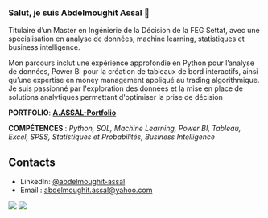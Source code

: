 ### Salut, je suis Abdelmoughit Assal 👋</br>

Titulaire d’un Master en Ingénierie de la Décision de la FEG Settat, avec une spécialisation en analyse de données, machine learning, statistiques et business  intelligence. 

Mon parcours inclut une expérience approfondie en Python pour l’analyse de données, Power BI pour la création de tableaux de bord interactifs,  ainsi qu’une expertise en money management appliqué au trading algorithmique. Je suis passionné par l'exploration des données et la mise en place de solutions analytiques permettant d'optimiser la prise de décision

**PORTFOLIO**: [**A.ASSAL-Portfolio**](https://github.com/AbdelmoughitASSAL/A.ASSAL-Portfolio)  

**COMPÉTENCES** : *Python, SQL, Machine Learning, Power BI, Tableau, Excel, SPSS, Statistiques et Probabilités, Business Intelligence*
## Contacts
- LinkedIn: [@abdelmoughit-assal](https://www.linkedin.com/in/abdelmoughit-assal/)
- Email : abdelmoughit.assal@yahoo.com
<div align="left"> 
  <a href = "mailto:abdelmoughit.assal@yahoo.com"><img src="https://img.shields.io/badge/Yahoo%20mail-6D4AFF?style=for-the-badge&logo=yahoomail&logoColor=white" target="_blank"></a>
  <a href="https://www.linkedin.com/in/abdelmoughit-assal" target="_blank"><img src="https://img.shields.io/badge/-LinkedIn-%230077B5?style=for-the-badge&logo=linkedin&logoColor=white" target="_blank"></a> 
</div>
